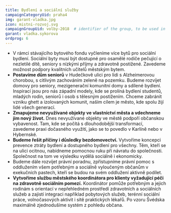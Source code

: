 ```yaml
---
title: Bydlení a sociální služby
campaignCategoryUid: praha4
img: garant-vladka.jpg
icon: mistni-rozvoj.svg
campaignGroupUid: volby-2018  # identifier of the group, to be used in program point
garant: vladka.sykorova
ordprog: 6
---
```


* V rámci stávajícího bytového fondu vyčleníme více bytů pro sociální bydlení. Sociální byty musí být dostupné pro osamělé rodiče pečující o nezletilé dítě, seniory s nízkými příjmy a zdravotně postižené. Zavedeme možnost podpory kvalitních učitelů městským bytem. 
* **Postavíme dům seniorů** v Hudečkově ulici pro lidi s Alzheimerovou chorobou, s citlivým zachováním zeleně na pozemku.
Budeme rozvíjet domovy pro seniory, mezigenerační komunitní domy a sdílené bydlení. Inspirací jsou pro nás západní modely, kde se prolíná bydlení studentů, mladých rodin, seniorů i osob s tělesným postižením. Chceme zabránit vzniku ghett a izolovaných komunit, naším cílem je město, kde spolu žijí lidé všech generací.
* **Zmapujeme nevyužívané objekty ve vlastnictví města a vdechneme jim nový život.** Dnes nevyužívané objekty ve městě podpoří občanskou vybavenost. Tam, kde se počítá s dlouhodobější transformací, zavedeme praxi dočasného využití, jako se to povedlo v Karlíně nebo v Hybernské.
* **Budeme řešit příčiny i důsledky bezdomovectví.** Vytvoříme koncepci prevence ztráty bydlení a dostupného bydlení pro všechny. Těm, kteří se na ulici ocitnou, nabídneme pomocnou ruku při návratu do společnosti. Společnost na tom ve výsledku vydělá sociálně i ekonomicky.
* Budeme dále rozvíjet právní poradnu, zpřístupníme právní pomoc s oddlužením všem potřebným a sociálně vyloučeným občanům v exekučních pastech, kteří se budou na svém oddlužení aktivně podílet.
* **Vytvoříme službu městského koordinátora pro klienty vyžadující péči na zdravotně sociálním pomezí.** Koordinátor pomůže potřebným a jejich rodinám s orientací v nepřehledném prostředí zdravotních a sociálních služeb a zajistí integraci například pobytových služeb, terénní sociální práce, volnočasových aktivit i sítě praktických lékařů. Po vzoru Švédska maximálně zjednodušíme systém z pohledu občana.
